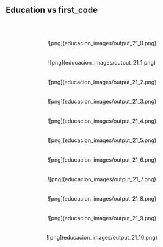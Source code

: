 ## Education vs first_code

<br/><br/>

<center>![png](educacion_images/output_21_0.png)   </center>   
<br/><br/>
<center>![png](educacion_images/output_21_1.png)   </center>
<br/><br/>
<center>![png](educacion_images/output_21_2.png)   </center>
<br/><br/>
<center>![png](educacion_images/output_21_3.png)   </center>
<br/><br/>
<center>![png](educacion_images/output_21_4.png)   </center>
<br/><br/>
<center>![png](educacion_images/output_21_5.png)   </center>
<br/><br/>
<center>![png](educacion_images/output_21_6.png)   </center>
<br/><br/>
<center>![png](educacion_images/output_21_7.png)   </center>
<br/><br/>
<center>![png](educacion_images/output_21_8.png)   </center>
<br/><br/>
<center>![png](educacion_images/output_21_9.png)   </center>
<br/><br/>
<center>![png](educacion_images/output_21_10.png)  </center> 

</br></br>

